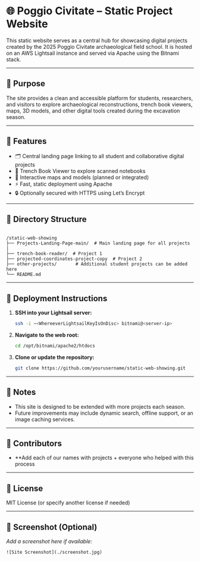 # 🌐 Poggio Civitate – Static Project Website

This static website serves as a central hub for showcasing digital projects created by the 2025 Poggio Civitate archaeological field school. It is hosted on an AWS Lightsail instance and served via Apache using the Bitnami stack.

---

## 🧱 Purpose

The site provides a clean and accessible platform for students, researchers, and visitors to explore archaeological reconstructions, trench book viewers, maps, 3D models, and other digital tools created during the excavation season.

---

## 🚀 Features

- 🗂️ Central landing page linking to all student and collaborative digital projects  
- 📖 Trench Book Viewer to explore scanned notebooks  
- 🧭 Interactive maps and models (planned or integrated)  
- ⚡ Fast, static deployment using Apache  
- 🔒 Optionally secured with HTTPS using Let’s Encrypt  

---

## 📁 Directory Structure

```

/static-web-showing
├── Projects-Landing-Page-main/  # Main landing page for all projects
|
├── trench-book-reader/  # Project 1
├── projected-coordinates-project-copy  # Project 2        
├── other-projects/       # Additional student projects can be added here
└── README.md
```

---

## 🔧 Deployment Instructions

1. **SSH into your Lightsail server:**
   ```bash
   ssh -i ~<WhereeverLightsailKeyIsOnDisc> bitnami@<server-ip>
   ```

2. **Navigate to the web root:**
   ```bash
   cd /opt/bitnami/apache2/htdocs
   ```

3. **Clone or update the repository:**
   ```bash
   git clone https://github.com/yourusername/static-web-showing.git
   ```
---

## 🧠 Notes

- This site is designed to be extended with more projects each season.
- Future improvements may include dynamic search, offline support, or an image caching services.

---

## 👥 Contributors

- **Add each of our names with projects + everyone who helped with this process

---

## 📜 License

MIT License (or specify another license if needed)

---

## 📸 Screenshot (Optional)

_Add a screenshot here if available:_

```html
![Site Screenshot](./screenshot.jpg)
```
